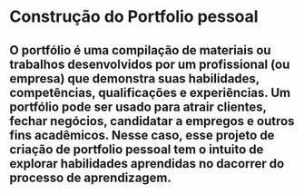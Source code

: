 # Construção do Portfolio pessoal
## O portfólio é uma compilação de materiais ou trabalhos desenvolvidos por um profissional (ou empresa) que demonstra suas habilidades, competências, qualificações e experiências. Um portfólio pode ser usado para atrair clientes, fechar negócios, candidatar a empregos e outros fins acadêmicos. Nesse caso, esse projeto de criação de portfolio pessoal tem o intuito de explorar habilidades aprendidas no dacorrer do processo de aprendizagem.

